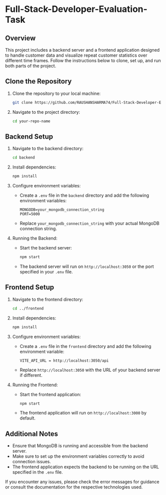 # Full-Stack-Developer-Evaluation-Task

## Overview

This project includes a backend server and a frontend application designed to handle customer data and visualize repeat customer statistics over different time frames. Follow the instructions below to clone, set up, and run both parts of the project.

## Clone the Repository

1. Clone the repository to your local machine:

   ```bash
   git clone https://github.com/RAUSHANSHARMA74/Full-Stack-Developer-Evaluation-Task.git
   ```

2. Navigate to the project directory:

   ```bash
   cd your-repo-name
   ```

## Backend Setup

1. Navigate to the backend directory:

   ```bash
   cd backend
   ```

2. Install dependencies:

   ```bash
   npm install
   ```

3. Configure environment variables:

   - Create a `.env` file in the `backend` directory and add the following environment variables:

     ```env
     MONGODB=your_mongodb_connection_string
     PORT=5000
     ```

   - Replace `your_mongodb_connection_string` with your actual MongoDB connection string.

4. Running the Backend:

   - Start the backend server:

     ```bash
     npm start
     ```

   - The backend server will run on `http://localhost:3050` or the port specified in your `.env` file.

## Frontend Setup

1. Navigate to the frontend directory:

   ```bash
   cd ../frontend
   ```

2. Install dependencies:

   ```bash
   npm install
   ```

3. Configure environment variables:

   - Create a `.env` file in the `frontend` directory and add the following environment variable:

     ```env
     VITE_API_URL = http://localhost:3050/api
     ```

   - Replace `http://localhost:3050` with the URL of your backend server if different.

4. Running the Frontend:

   - Start the frontend application:

     ```bash
     npm start
     ```

   - The frontend application will run on `http://localhost:3000` by default.

## Additional Notes

- Ensure that MongoDB is running and accessible from the backend server.
- Make sure to set up the environment variables correctly to avoid connection issues.
- The frontend application expects the backend to be running on the URL specified in the `.env` file.

If you encounter any issues, please check the error messages for guidance or consult the documentation for the respective technologies used.
